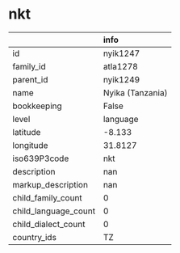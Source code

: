 # nkt
|                      | info             |
|:---------------------|:-----------------|
| id                   | nyik1247         |
| family_id            | atla1278         |
| parent_id            | nyik1249         |
| name                 | Nyika (Tanzania) |
| bookkeeping          | False            |
| level                | language         |
| latitude             | -8.133           |
| longitude            | 31.8127          |
| iso639P3code         | nkt              |
| description          | nan              |
| markup_description   | nan              |
| child_family_count   | 0                |
| child_language_count | 0                |
| child_dialect_count  | 0                |
| country_ids          | TZ               |